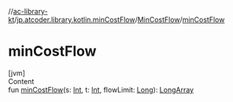 //[ac-library-kt](../../index.md)/[jp.atcoder.library.kotlin.minCostFlow](../index.md)/[MinCostFlow](index.md)/[minCostFlow](min-cost-flow.md)



# minCostFlow  
[jvm]  
Content  
fun [minCostFlow](min-cost-flow.md)(s: [Int](https://kotlinlang.org/api/latest/jvm/stdlib/kotlin/-int/index.html), t: [Int](https://kotlinlang.org/api/latest/jvm/stdlib/kotlin/-int/index.html), flowLimit: [Long](https://kotlinlang.org/api/latest/jvm/stdlib/kotlin/-long/index.html)): [LongArray](https://kotlinlang.org/api/latest/jvm/stdlib/kotlin/-long-array/index.html)  



